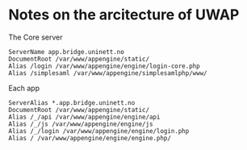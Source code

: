 # Notes on the arcitecture of UWAP

The Core server

	ServerName app.bridge.uninett.no
	DocumentRoot /var/www/appengine/static/	
	Alias /login /var/www/appengine/engine/login-core.php
	Alias /simplesaml /var/www/appengine/simplesamlphp/www/

Each app

	ServerAlias *.app.bridge.uninett.no
	DocumentRoot /var/www/appengine/static/	
	Alias /_/api /var/www/appengine/engine/api
	Alias /_/js /var/www/appengine/engine/js	
	Alias /_/login /var/www/appengine/engine/login.php
	Alias / /var/www/appengine/engine/engine.php/


